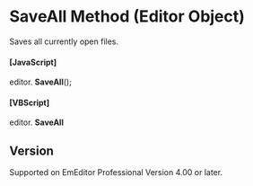 # SaveAll Method (Editor Object)

Saves all currently open files.

#### \[JavaScript\]

editor. **SaveAll**();

#### \[VBScript\]

editor. **SaveAll**

## Version

Supported on EmEditor Professional Version 4.00 or later.
